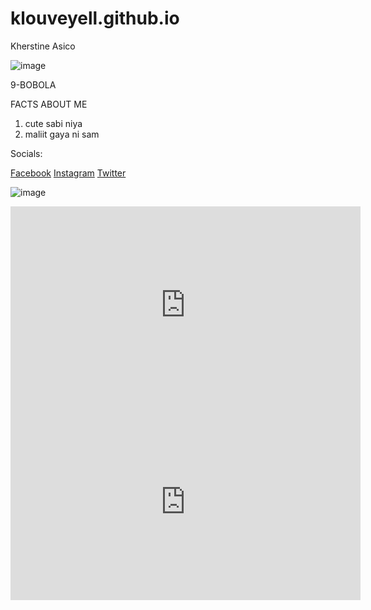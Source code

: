 # klouveyell.github.io
Kherstine Asico 

![image](https://user-images.githubusercontent.com/122424022/212576023-63c80f30-a4aa-455b-a18b-32588964e342.png)



9-BOBOLA

FACTS ABOUT ME

  1. cute sabi niya
  2. maliit gaya ni sam

Socials:

[Facebook](https://www.facebook.com/kherstineee)
[Instagram](https://www.instagram.com/krstndmnq_)
[Twitter](https://twitter.com/klouveyell)


![image](https://user-images.githubusercontent.com/122424022/212575075-163476ad-0b40-45b4-8694-44d1729150c7.png)

<iframe width="560" height="315" src="https://www.youtube.com/embed/QT1Da26s-UA" title="YouTube video player" frameborder="0" allow="accelerometer; autoplay; clipboard-write; encrypted-media; gyroscope; picture-in-picture; web-share" allowfullscreen></iframe>

<iframe width="560" height="315" src="https://www.youtube.com/embed/rj9sZsKE7-g" title="YouTube video player" frameborder="0" allow="accelerometer; autoplay; clipboard-write; encrypted-media; gyroscope; picture-in-picture; web-share" allowfullscreen></iframe>








